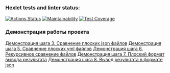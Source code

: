 ### Hexlet tests and linter status:
[![Actions Status](https://github.com/chuykovas/frontend-project-46/workflows/hexlet-check/badge.svg)](https://github.com/chuykovas/frontend-project-46/actions)
[![Maintainability](https://api.codeclimate.com/v1/badges/fe92dfb65431a58fc512/maintainability)](https://codeclimate.com/github/chuykovas/frontend-project-46/maintainability)
[![Test Coverage](https://api.codeclimate.com/v1/badges/fe92dfb65431a58fc512/test_coverage)](https://codeclimate.com/github/chuykovas/frontend-project-46/test_coverage)

### Демонстрация работы проекта
[Демонстрация шага 3. Сравнение плоских json файлов](https://asciinema.org/a/2JXvhxsjiEdYUFkHsM3mKFYeA)
[Демонстрация шага 5. Сравнение плоских yml файлов](https://asciinema.org/a/xov53eRIXUVvGaiuPXNBgGHFE)
[Демонстрация шага 6. Рекурсивное сравнение файлов](https://asciinema.org/a/GuCeX1FufvQUZFjSscHdUgltE)
[Демонстрация шага 7. Плоский формат вывода результата](https://asciinema.org/a/D0mM2iquJe3IJzMWiYhrhNwEv)
[Демонстрация шага 8. Вывод результата в формате json](https://asciinema.org/a/8veuHgskB0lwoO4d1eaUUa1YB)
